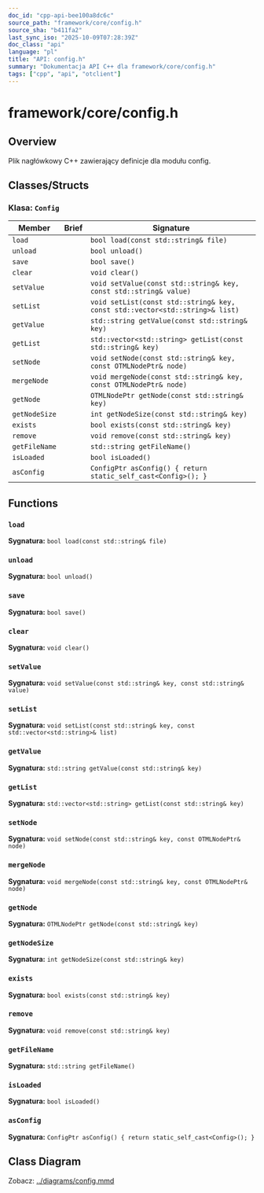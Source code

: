 ```yaml
---
doc_id: "cpp-api-bee100a8dc6c"
source_path: "framework/core/config.h"
source_sha: "b411fa2"
last_sync_iso: "2025-10-09T07:28:39Z"
doc_class: "api"
language: "pl"
title: "API: config.h"
summary: "Dokumentacja API C++ dla framework/core/config.h"
tags: ["cpp", "api", "otclient"]
---
```


# framework/core/config.h

## Overview

Plik nagłówkowy C++ zawierający definicje dla modułu config.

## Classes/Structs

### Klasa: `Config`

| Member | Brief | Signature |
|--------|-------|-----------|
| `load` |  | `bool load(const std::string& file)` |
| `unload` |  | `bool unload()` |
| `save` |  | `bool save()` |
| `clear` |  | `void clear()` |
| `setValue` |  | `void setValue(const std::string& key, const std::string& value)` |
| `setList` |  | `void setList(const std::string& key, const std::vector<std::string>& list)` |
| `getValue` |  | `std::string getValue(const std::string& key)` |
| `getList` |  | `std::vector<std::string> getList(const std::string& key)` |
| `setNode` |  | `void setNode(const std::string& key, const OTMLNodePtr& node)` |
| `mergeNode` |  | `void mergeNode(const std::string& key, const OTMLNodePtr& node)` |
| `getNode` |  | `OTMLNodePtr getNode(const std::string& key)` |
| `getNodeSize` |  | `int getNodeSize(const std::string& key)` |
| `exists` |  | `bool exists(const std::string& key)` |
| `remove` |  | `void remove(const std::string& key)` |
| `getFileName` |  | `std::string getFileName()` |
| `isLoaded` |  | `bool isLoaded()` |
| `asConfig` |  | `ConfigPtr asConfig() { return static_self_cast<Config>(); }` |

## Functions

### `load`

**Sygnatura:** `bool load(const std::string& file)`

### `unload`

**Sygnatura:** `bool unload()`

### `save`

**Sygnatura:** `bool save()`

### `clear`

**Sygnatura:** `void clear()`

### `setValue`

**Sygnatura:** `void setValue(const std::string& key, const std::string& value)`

### `setList`

**Sygnatura:** `void setList(const std::string& key, const std::vector<std::string>& list)`

### `getValue`

**Sygnatura:** `std::string getValue(const std::string& key)`

### `getList`

**Sygnatura:** `std::vector<std::string> getList(const std::string& key)`

### `setNode`

**Sygnatura:** `void setNode(const std::string& key, const OTMLNodePtr& node)`

### `mergeNode`

**Sygnatura:** `void mergeNode(const std::string& key, const OTMLNodePtr& node)`

### `getNode`

**Sygnatura:** `OTMLNodePtr getNode(const std::string& key)`

### `getNodeSize`

**Sygnatura:** `int getNodeSize(const std::string& key)`

### `exists`

**Sygnatura:** `bool exists(const std::string& key)`

### `remove`

**Sygnatura:** `void remove(const std::string& key)`

### `getFileName`

**Sygnatura:** `std::string getFileName()`

### `isLoaded`

**Sygnatura:** `bool isLoaded()`

### `asConfig`

**Sygnatura:** `ConfigPtr asConfig() { return static_self_cast<Config>(); }`

## Class Diagram

Zobacz: [../diagrams/config.mmd](../diagrams/config.mmd)
